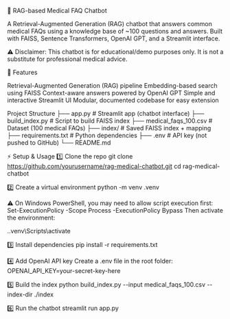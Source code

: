 💊 RAG-based Medical FAQ Chatbot

A Retrieval-Augmented Generation (RAG) chatbot that answers common medical FAQs using a knowledge base of ~100 questions and answers.
Built with FAISS, Sentence Transformers, OpenAI GPT, and a Streamlit interface.

⚠️ Disclaimer: This chatbot is for educational/demo purposes only. It is not a substitute for professional medical advice.

🚀 Features

Retrieval-Augmented Generation (RAG) pipeline
Embedding-based search using FAISS
Context-aware answers powered by OpenAI GPT
Simple and interactive Streamlit UI
Modular, documented codebase for easy extension

Project Structure
├── app.py               # Streamlit app (chatbot interface)
├── build_index.py       # Script to build FAISS index
├── medical_faqs_100.csv # Dataset (100 medical FAQs)
├── index/               # Saved FAISS index + mapping
├── requirements.txt     # Python dependencies
├── .env                 # API key (not pushed to GitHub)
└── README.md

⚡ Setup & Usage
1️⃣ Clone the repo
git clone https://github.com/yourusername/rag-medical-chatbot.git
cd rag-medical-chatbot

2️⃣ Create a virtual environment
python -m venv .venv

⚠️ On Windows PowerShell, you may need to allow script execution first:
Set-ExecutionPolicy -Scope Process -ExecutionPolicy Bypass
Then activate the environment:

.\.venv\Scripts\activate

3️⃣ Install dependencies
pip install -r requirements.txt

4️⃣ Add OpenAI API key
Create a .env file in the root folder:
OPENAI_API_KEY=your-secret-key-here

5️⃣ Build the index
python build_index.py --input medical_faqs_100.csv --index-dir ./index

6️⃣ Run the chatbot
streamlit run app.py
